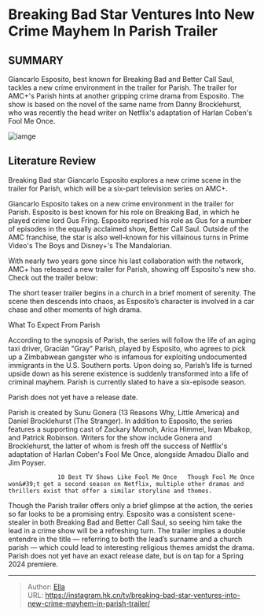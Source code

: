 # Breaking Bad Star Ventures Into New Crime Mayhem In Parish Trailer


## SUMMARY 



  Giancarlo Esposito, best known for Breaking Bad and Better Call Saul, tackles a new crime environment in the trailer for Parish.   The trailer for AMC&#43;&#39;s Parish hints at another gripping crime drama from Esposito.   The show is based on the novel of the same name from Danny Brocklehurst, who was recently the head writer on Netflix&#39;s adaptation of Harlan Coben&#39;s Fool Me Once.  

![iamge](https://static1.srcdn.com/wordpress/wp-content/uploads/2024/01/giancarlo-esposito-as-parish-washing-off-blood-in-parish.jpg)

## Literature Review
Breaking Bad star Giancarlo Esposito explores a new crime scene in the trailer for Parish, which will be a six-part television series on AMC&#43;.




Giancarlo Esposito takes on a new crime environment in the trailer for Parish. Esposito is best known for his role on Breaking Bad, in which he played crime lord Gus Fring. Esposito reprised his role as Gus for a number of episodes in the equally acclaimed show, Better Call Saul. Outside of the AMC franchise, the star is also well-known for his villainous turns in Prime Video&#39;s The Boys and Disney&#43;&#39;s The Mandalorian.




With nearly two years gone since his last collaboration with the network, AMC&#43; has released a new trailer for Parish, showing off Esposito&#39;s new sho. Check out the trailer below:


 

The short teaser trailer begins in a church in a brief moment of serenity. The scene then descends into chaos, as Esposito’s character is involved in a car chase and other moments of high drama.


 What To Expect From Parish 
          

According to the synopsis of Parish, the series will follow the life of an aging taxi driver, Gracián &#34;Gray&#34; Parish, played by Esposito, who agrees to pick up a Zimbabwean gangster who is infamous for exploiting undocumented immigrants in the U.S. Southern ports. Upon doing so, Parish’s life is turned upside down as his serene existence is suddenly transformed into a life of criminal mayhem. Parish is currently slated to have a six-episode season.






Parish does not yet have a release date.




Parish is created by Sunu Gonera (13 Reasons Why, Little America) and Daniel Brocklehurst (The Stranger). In addition to Esposito, the series features a supporting cast of Zackary Momoh, Arica Himmel, Ivan Mbakop, and Patrick Robinson. Writers for the show include Gonera and Brocklehurst, the latter of whom is fresh off the success of Netflix&#39;s adaptation of Harlan Coben&#39;s Fool Me Once, alongside Amadou Diallo and Jim Poyser.

                  10 Best TV Shows Like Fool Me Once   Though Fool Me Once won&#39;t get a second season on Netflix, multiple other dramas and thrillers exist that offer a similar storyline and themes.    

Though the Parish trailer offers only a brief glimpse at the action, the series so far looks to be a promising entry. Esposito was a consistent scene-stealer in both Breaking Bad and Better Call Saul, so seeing him take the lead in a crime show will be a refreshing turn. The trailer implies a double entendre in the title — referring to both the lead’s surname and a church parish — which could lead to interesting religious themes amidst the drama. Parish does not yet have an exact release date, but is on tap for a Spring 2024 premiere.






---

> Author: [Ella](https://instagram.hk.cn/)  
> URL: https://instagram.hk.cn/tv/breaking-bad-star-ventures-into-new-crime-mayhem-in-parish-trailer/  

